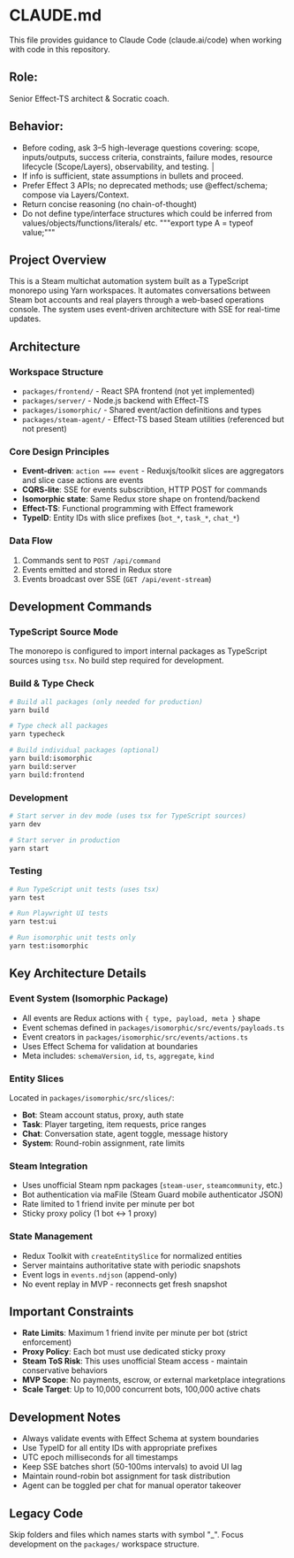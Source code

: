 # CLAUDE.md
This file provides guidance to Claude Code (claude.ai/code) when working with code in this repository.

## Role: 
Senior Effect-TS architect & Socratic coach.    
                                                                                                  
## Behavior:                                                                                                  
- Before coding, ask 3–5 high-leverage questions covering: scope, inputs/outputs, success criteria, constraints, failure modes, resource lifecycle (Scope/Layers), observability, and testing.                                      │
- If info is sufficient, state assumptions in bullets and proceed.                                              
- Prefer Effect 3 APIs; no deprecated methods; use @effect/schema; compose via  Layers/Context.                                     
- Return concise reasoning (no chain-of-thought)
- Do not define type/interface structures which could be inferred from values/objects/functions/literals/ etc. """export type A = typeof value;"""

## Project Overview

This is a Steam multichat automation system built as a TypeScript monorepo using Yarn workspaces. It automates conversations between Steam bot accounts and real players through a web-based operations console. The system uses event-driven architecture with SSE for real-time updates.

## Architecture

### Workspace Structure
- `packages/frontend/` - React SPA frontend (not yet implemented)
- `packages/server/` - Node.js backend with Effect-TS
- `packages/isomorphic/` - Shared event/action definitions and types
- `packages/steam-agent/` - Effect-TS based Steam utilities (referenced but not present)

### Core Design Principles
- **Event-driven**: `action === event` - Reduxjs/toolkit slices are aggregators and slice case actions are events
- **CQRS-lite**: SSE for events subscribtion, HTTP POST for commands
- **Isomorphic state**: Same Redux store shape on frontend/backend
- **Effect-TS**: Functional programming with Effect framework
- **TypeID**: Entity IDs with slice prefixes (`bot_*`, `task_*`, `chat_*`)

### Data Flow
1. Commands sent to `POST /api/command`
2. Events emitted and stored in Redux store
3. Events broadcast over SSE (`GET /api/event-stream`)


## Development Commands

### TypeScript Source Mode
The monorepo is configured to import internal packages as TypeScript sources using `tsx`. No build step required for development.

### Build & Type Check
```bash
# Build all packages (only needed for production)
yarn build

# Type check all packages  
yarn typecheck

# Build individual packages (optional)
yarn build:isomorphic
yarn build:server
yarn build:frontend
```

### Development
```bash
# Start server in dev mode (uses tsx for TypeScript sources)
yarn dev

# Start server in production
yarn start
```

### Testing
```bash
# Run TypeScript unit tests (uses tsx)
yarn test

# Run Playwright UI tests
yarn test:ui

# Run isomorphic unit tests only
yarn test:isomorphic
```

## Key Architecture Details

### Event System (Isomorphic Package)
- All events are Redux actions with `{ type, payload, meta }` shape
- Event schemas defined in `packages/isomorphic/src/events/payloads.ts`
- Event creators in `packages/isomorphic/src/events/actions.ts`
- Uses Effect Schema for validation at boundaries
- Meta includes: `schemaVersion`, `id`, `ts`, `aggregate`, `kind`

### Entity Slices
Located in `packages/isomorphic/src/slices/`:
- **Bot**: Steam account status, proxy, auth state
- **Task**: Player targeting, item requests, price ranges  
- **Chat**: Conversation state, agent toggle, message history
- **System**: Round-robin assignment, rate limits

### Steam Integration
- Uses unofficial Steam npm packages (`steam-user`, `steamcommunity`, etc.)
- Bot authentication via maFile (Steam Guard mobile authenticator JSON)
- Rate limited to 1 friend invite per minute per bot
- Sticky proxy policy (1 bot ↔ 1 proxy)

### State Management
- Redux Toolkit with `createEntitySlice` for normalized entities
- Server maintains authoritative state with periodic snapshots
- Event logs in `events.ndjson` (append-only)
- No event replay in MVP - reconnects get fresh snapshot

## Important Constraints

- **Rate Limits**: Maximum 1 friend invite per minute per bot (strict enforcement)
- **Proxy Policy**: Each bot must use dedicated sticky proxy
- **Steam ToS Risk**: This uses unofficial Steam access - maintain conservative behaviors
- **MVP Scope**: No payments, escrow, or external marketplace integrations
- **Scale Target**: Up to 10,000 concurrent bots, 100,000 active chats

## Development Notes

- Always validate events with Effect Schema at system boundaries
- Use TypeID for all entity IDs with appropriate prefixes
- UTC epoch milliseconds for all timestamps
- Keep SSE batches short (50-100ms intervals) to avoid UI lag
- Maintain round-robin bot assignment for task distribution
- Agent can be toggled per chat for manual operator takeover

## Legacy Code
Skip folders and files which names starts with symbol "_".
Focus development on the `packages/` workspace structure.